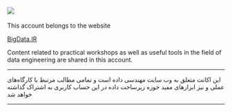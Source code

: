 ![](https://www.bigdata.ir/wp-content/uploads/2019/05/Data-Science-Blog-Header-1658x468.jpg)
----

This account belongs to the website 

[BigData.IR](http://bigdata.ir)

Content related to practical workshops as well as useful tools in the field of data engineering are shared in this account.

----
  این اکانت متعلق به وب سایت مهندسی داده است و تمامی مطالب مرتبط با کارگاه‌های عملی و نیز ابزارهای مفید حوزه زیرساخت داده در این حساب کاربری به اشتراک گذاشته خواهد شد 
  
  -----
  
